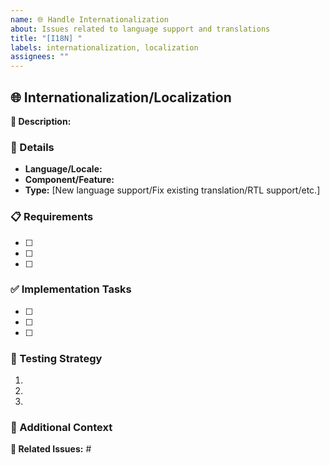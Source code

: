 ```yaml
---
name: 🌐 Handle Internationalization
about: Issues related to language support and translations
title: "[I18N] "
labels: internationalization, localization
assignees: ""
---
```


## 🌐 Internationalization/Localization

**🎯 Description:**

<!-- Example: Add Spanish (es-ES) language support to the user profile pages -->

### 📍 Details

<!-- Example:
- **Language/Locale:** es-ES (Spanish - Spain)
- **Component/Feature:** User profile screens and forms
- **Type:** New language support -->

- **Language/Locale:**
- **Component/Feature:**
- **Type:** [New language support/Fix existing translation/RTL support/etc.]

### 📋 Requirements

<!-- Example:
- [ ] Translate all user profile UI text (~150 strings)
- [ ] Ensure date formats follow Spanish conventions (DD/MM/YYYY)
- [ ] Adapt form validations for Spanish input (names, addresses)
- [ ] Test text expansion (Spanish text is typically ~30% longer than English) -->

- [ ]
- [ ]
- [ ]

### ✅ Implementation Tasks

<!-- Example tasks to complete this work:
- [ ] Extract untranslated strings to resource files
- [ ] Get translations from translation service
- [ ] Implement new locale in the i18n system
- [ ] Add language option to user preferences
- [ ] Test all UI elements with the new language -->

- [ ]
- [ ]
- [ ]

### 🧪 Testing Strategy

<!-- Example:
1. Verify all UI elements display correctly with longer Spanish text
2. Test text input validation with Spanish characters (á, é, í, ó, ú, ñ)
3. Verify date and number formatting follows Spanish conventions
4. Test language switching functionality -->

1.
2.
3.

### 📝 Additional Context

<!-- Example: We already have French and German translations implemented, so we can follow the same process. Our translation service requires 2 weeks lead time for new languages. -->

**🔗 Related Issues:** #
